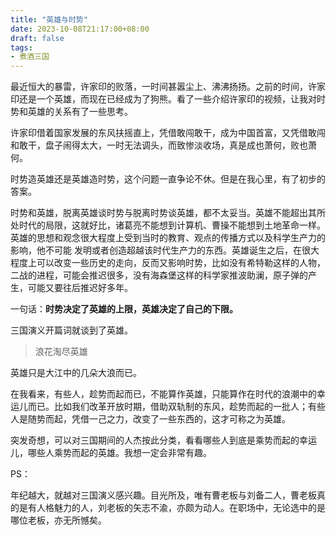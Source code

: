 ```yaml
---
title: "英雄与时势"
date: 2023-10-08T21:17:00+08:00
draft: false
tags:
- 煮酒三国
---
```


最近恒大的暴雷，许家印的败落，一时间甚嚣尘上、沸沸扬扬。之前的时间，许家印还是一个英雄，而现在已经成为了狗熊。看了一些介绍许家印的视频，让我对时势和英雄的关系有了一些思考。

许家印借着国家发展的东风扶摇直上，凭借敢闯敢干，成为中国首富，又凭借敢闯和敢干，盘子闹得太大，一时无法调头，而致惨淡收场，真是成也萧何，败也萧何。

时势造英雄还是英雄造时势，这个问题一直争论不休。但是在我心里，有了初步的答案。

时势和英雄，脱离英雄谈时势与脱离时势谈英雄，都不太妥当。英雄不能超出其所处时代的局限，这就好比，诸葛亮不能想到计算机、曹操不能想到土地革命一样。英雄的思想和观念很大程度上受到当时的教育、观点的传播方式以及科学生产力的影响，他不可能
发明或者创造超越该时代生产力的东西。英雄诞生之后，在很大程度上可以改变一些历史的走向，反而又影响时势，比如没有希特勒这样的人物，二战的进程，可能会推迟很多，没有海森堡这样的科学家推波助澜，原子弹的产生，可能又要往后推迟好多年。

 一句话：**时势决定了英雄的上限，英雄决定了自己的下限。**

三国演义开篇词就谈到了英雄。

> 浪花淘尽英雄

英雄只是大江中的几朵大浪而已。

在我看来，有些人，趁势而起而已，不能算作英雄，只能算作在时代的浪潮中的幸运儿而已。比如我们改革开放时期，借助双轨制的东风，趁势而起的一批人；有些人是随势而起，凭借一己之力，改变了一些东西的，这才可称之为英雄。

突发奇想，可以对三国期间的人杰按此分类，看看哪些人到底是乘势而起的幸运儿，哪些人乘势而起的英雄。我想一定会非常有趣。


PS：

年纪越大，就越对三国演义感兴趣。目光所及，唯有曹老板与刘备二人，曹老板真的是有人格魅力的人，刘老板的矢志不渝，亦颇为动人。在职场中，无论选中的是哪位老板，亦无所憾矣。